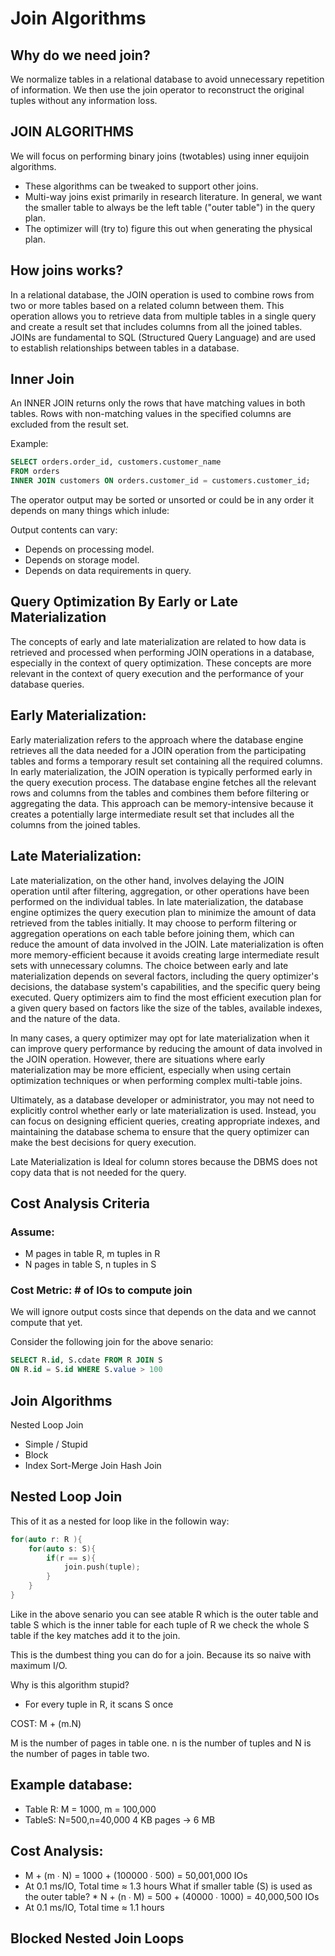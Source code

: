 # Join Algorithms 

## Why do we need join?
We normalize tables in a relational database to avoid unnecessary repetition of information.
We then use the join operator to reconstruct the original tuples without any information loss.

## JOIN ALGORITHMS

We will focus on performing binary joins (twotables) using inner equijoin algorithms.
* These algorithms can be tweaked to support other joins.
* Multi-way joins exist primarily in research literature.
In general, we want the smaller table to always be the left table ("outer table") in the query 
plan.
* The optimizer will (try to) figure this out when generating the physical plan.

## How joins works?

In a relational database, the JOIN operation is used to combine rows from two or more tables 
based on a related column between them. This operation allows you to retrieve data from 
multiple tables in a single query and create a result set that includes columns from all the 
joined tables. JOINs are fundamental to SQL (Structured Query Language) and are used to 
establish relationships between tables in a database.

## Inner Join

An INNER JOIN returns only the rows that have matching values in both tables. Rows with 
non-matching values in the specified columns are excluded from the result set.

Example:

```sql
SELECT orders.order_id, customers.customer_name
FROM orders
INNER JOIN customers ON orders.customer_id = customers.customer_id;

```
The operator output may be sorted or unsorted or could be in any order it depends on many things
which inlude:

Output contents can vary:
* Depends on processing model.
* Depends on storage model.
* Depends on data requirements in query.

## Query Optimization By Early or Late Materialization

The concepts of early and late materialization are related to how data is retrieved and processed when performing JOIN operations in a database, especially in the context of query optimization. These concepts are more relevant in the context of query execution and the performance of your database queries.

## Early Materialization:

Early materialization refers to the approach where the database engine retrieves all the data needed for a JOIN operation from the participating tables and forms a temporary result set containing all the required columns.
In early materialization, the JOIN operation is typically performed early in the query execution process. The database engine fetches all the relevant rows and columns from the tables and combines them before filtering or aggregating the data.
This approach can be memory-intensive because it creates a potentially large intermediate result set that includes all the columns from the joined tables.

## Late Materialization:

Late materialization, on the other hand, involves delaying the JOIN operation until after filtering, aggregation, or other operations have been performed on the individual tables.
In late materialization, the database engine optimizes the query execution plan to minimize the amount of data retrieved from the tables initially. It may choose to perform filtering or aggregation operations on each table before joining them, which can reduce the amount of data involved in the JOIN.
Late materialization is often more memory-efficient because it avoids creating large intermediate result sets with unnecessary columns.
The choice between early and late materialization depends on several factors, including the query optimizer's decisions, the database system's capabilities, and the specific query being executed. Query optimizers aim to find the most efficient execution plan for a given query based on factors like the size of the tables, available indexes, and the nature of the data.

In many cases, a query optimizer may opt for late materialization when it can improve query performance by reducing the amount of data involved in the JOIN operation. However, there are situations where early materialization may be more efficient, especially when using certain optimization techniques or when performing complex multi-table joins.

Ultimately, as a database developer or administrator, you may not need to explicitly control whether early or late materialization is used. Instead, you can focus on designing efficient queries, creating appropriate indexes, and maintaining the database schema to ensure that the query optimizer can make the best decisions for query execution.


Late Materialization is Ideal for column stores because the DBMS does not copy data that is not 
needed for the query.

## Cost Analysis Criteria

### Assume:
* M pages in table R, m tuples in R
* N pages in table S, n tuples in S
### Cost Metric: # of IOs to compute join

We will ignore output costs since that depends on the data and we cannot compute that yet.

Consider the following join for the above senario:

```sql
SELECT R.id, S.cdate FROM R JOIN S
ON R.id = S.id WHERE S.value > 100
```

## Join Algorithms

Nested Loop Join
* Simple / Stupid
* Block
* Index
Sort-Merge Join
Hash Join


## Nested Loop Join

This of it as a nested for loop like in the followin way:

```c++
for(auto r: R ){
	for(auto s: S){
		if(r == s){
			join.push(tuple);
		}
	}
}
```
Like in the above senario you can see atable R which is the outer table and table S which is
the inner table for each tuple of R we check the whole S table if the key matches add it to
the join.

This is the dumbest thing you can do for a join. Because its so naive with maximum I/O.

Why is this algorithm stupid?

* For every tuple in R, it scans S once

COST: M + (m.N)

M is the number of pages in table one. n is the number of tuples and N is the number of pages
in table two.

## Example database:
* Table R: M = 1000, m = 100,000
* TableS: N=500,n=40,000 4 KB pages → 6 MB
## Cost Analysis:
* M + (m ∙ N) = 1000 + (100000 ∙ 500) = 50,001,000 IOs
* At 0.1 ms/IO, Total time ≈ 1.3 hours
What if smaller table (S) is used as the outer table? * N + (n ∙ M) = 500 + (40000 ∙ 1000) = 40,000,500 IOs
* At 0.1 ms/IO, Total time ≈ 1.1 hours

## Blocked Nested Join Loops

























